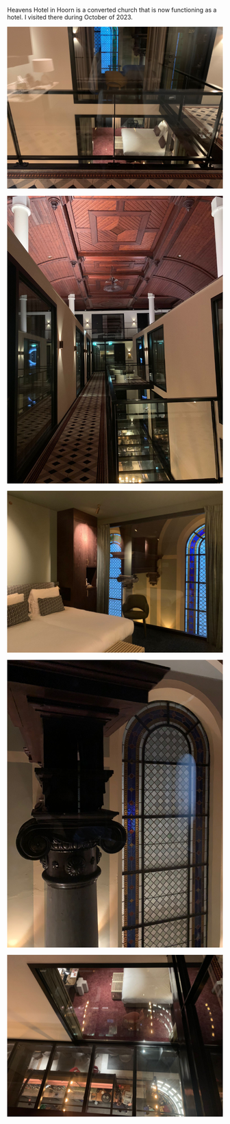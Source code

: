 Heavens Hotel in Hoorn is a converted church that is now functioning as a hotel. I visited there during October of 2023.


![](media/HeavensHoorn1.jpeg)

![](media/HeavensHoorn2.jpeg)

![](media/HeavensHoorn3.jpeg)

![](media/HeavensHoorn4.jpeg)

![](media/HeavensHoorn5.jpeg)

